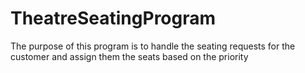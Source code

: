 # TheatreSeatingProgram
 The purpose of this program is to handle the seating requests for the customer and assign them the seats based on the priority
